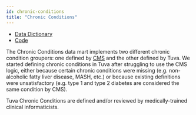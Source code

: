 ```yaml
---
id: chronic-conditions
title: "Chronic Conditions"
---
```


- [Data Dictionary](../data-dictionaries/chronic-conditions)
- [Code](https://github.com/tuva-health/tuva/tree/main/models/chronic_conditions)

The Chronic Conditions data mart implements two different chronic condition groupers: one defined by [CMS](https://www2.ccwdata.org/web/guest/condition-categories-chronic) and the other defined by Tuva.  We started defining chronic conditions in Tuva after struggling to use the CMS logic, either because certain chronic conditions were missing (e.g. non-alcoholic fatty liver disease, MASH, etc.) or because existing definitions were unsatisfactory (e.g. type 1 and type 2 diabetes are considered the same condition by CMS).  

Tuva Chronic Conditions are defined and/or reviewed by medically-trained clinical informaticists.